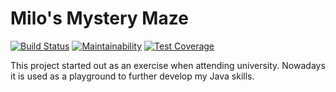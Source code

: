 # Milo's Mystery Maze
[![Build Status](https://travis-ci.org/chriskevin/milos-mystery-maze.svg?branch=master)](https://travis-ci.org/chriskevin/milos-mystery-maze)
[![Maintainability](https://api.codeclimate.com/v1/badges/c95df42aff3f31d9bb3b/maintainability)](https://codeclimate.com/github/chriskevin/milos-mystery-maze/maintainability)
[![Test Coverage](https://api.codeclimate.com/v1/badges/c95df42aff3f31d9bb3b/test_coverage)](https://codeclimate.com/github/chriskevin/milos-mystery-maze/test_coverage)

This project started out as an exercise when attending university.
Nowadays it is used as a playground to further develop my Java skills.